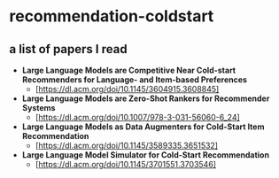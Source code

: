 # recommendation-coldstart
## a list of papers I read



- **Large Language Models are Competitive Near Cold-start Recommenders for Language- and Item-based Preferences**
  - [https://dl.acm.org/doi/10.1145/3604915.3608845]
- **Large Language Models are Zero-Shot Rankers for Recommender Systems**
  - [https://dl.acm.org/doi/10.1007/978-3-031-56060-6_24]
- **Large Language Models as Data Augmenters for Cold-Start Item Recommendation**
  - [https://dl.acm.org/doi/10.1145/3589335.3651532]
- **Large Language Model Simulator for Cold-Start Recommendation**
  - [https://dl.acm.org/doi/10.1145/3701551.3703546]
